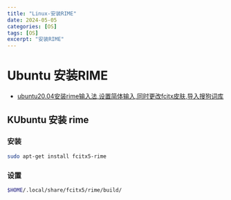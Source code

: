 ```yaml
---
title: "Linux-安装RIME"
date: 2024-05-05
categories: [OS]
tags: [OS]
excerpt: "安装RIME"
---
```


# Ubuntu 安装RIME

- [ubuntu20.04安装rime输入法,设置简体输入,同时更改fcitx皮肤,导入搜狗词库](https://www.cnblogs.com/pipci/p/16200966.html)

## KUbuntu 安装 rime

### 安装

```sh
sudo apt-get install fcitx5-rime
```

### 设置

```sh
$HOME/.local/share/fcitx5/rime/build/
```